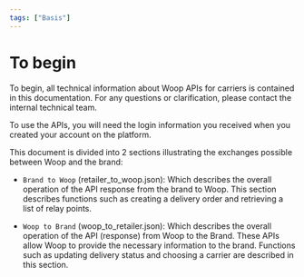 ```yaml
---
tags: ["Basis"]
---
```


# To begin

To begin, all technical information about Woop APIs for carriers is contained in this documentation. For any questions or clarification, please contact the internal technical team.

To use the APIs, you will need the login information you received when you created your account on the platform.

This document is divided into 2 sections illustrating the exchanges possible between Woop and the brand:

- `Brand to Woop` (retailer_to_woop.json): Which describes the overall operation of the API response from the brand to Woop. This section describes functions such as creating a delivery order and retrieving a list of relay points.

- `Woop to Brand` (woop_to_retailer.json): Which describes the overall operation of the API (response) from Woop to the Brand. These APIs allow Woop to provide the necessary information to the brand. Functions such as updating delivery status and choosing a carrier are described in this section.
